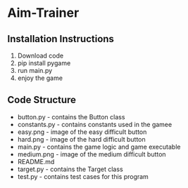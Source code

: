 # Aim-Trainer

## Installation Instructions

1. Download code
2. pip install pygame
3. run main.py
4. enjoy the game

## Code Structure

- button.py - contains the Button class
- constants.py - contains constants used in the gamee
- easy.png - image of the easy difficult button
- hard.png - image of the hard difficult button
- main.py - contains the game logic and game executable
- medium.png - image of the medium difficult button
- README.md
- target.py - contains the Target class
- test.py - contains test cases for this program